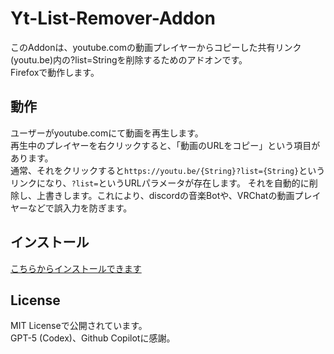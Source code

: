 # Yt-List-Remover-Addon

このAddonは、youtube.comの動画プレイヤーからコピーした共有リンク(youtu.be)内の?list=Stringを削除するためのアドオンです。  
Firefoxで動作します。  

## 動作
ユーザーがyoutube.comにて動画を再生します。  
再生中のプレイヤーを右クリックすると、「動画のURLをコピー」という項目があります。  
通常、それをクリックすると`https://youtu.be/{String}?list={String}`というリンクになり、`?list=`というURLパラメータが存在します。 
それを自動的に削除し、上書きします。これにより、discordの音楽Botや、VRChatの動画プレイヤーなどで誤入力を防ぎます。  

## インストール
[こちらからインストールできます](https://addons.mozilla.org/ja/firefox/addon/youtube-list-remover/)

## License
MIT Licenseで公開されています。  
GPT-5 (Codex)、Github Copilotに感謝。
